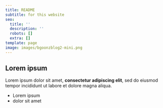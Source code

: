 ```yaml
---
title: README
subtitle: for this website
seo:
  title: ''
  description: ''
  robots: []
  extra: []
template: page
image: images/bgoonzblog2-mini.png
---
```

## Lorem ipsum

Lorem ipsum dolor sit amet, **consectetur adipiscing elit**, sed do eiusmod tempor incididunt ut labore et dolore magna aliqua.

- Lorem ipsum
- dolor sit amet